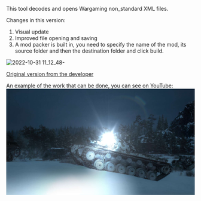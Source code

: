 This tool decodes and opens Wargaming non_standard XML files.

Changes in this version:
1) Visual update
2) Improved file opening and saving
3) A mod packer is built in, you need to specify the name of the mod, its source folder and then the destination folder and click build.

![2022-10-31 11_12_48-](https://user-images.githubusercontent.com/107859162/198974052-c2176053-602a-46ec-a475-4c776d20eff0.png)

[Original version from the developer](https://github.com/mikeoverbay/XML_Editor)


An example of the work that can be done, you can see on YouTube:
[![Everything Is AWESOME](https://github.com/e-gaydarzhi-2077/WOT_XML_Editor/blob/main/TankLogo.jpg?raw=true)](https://youtu.be/Rzscy6Luf38 )
